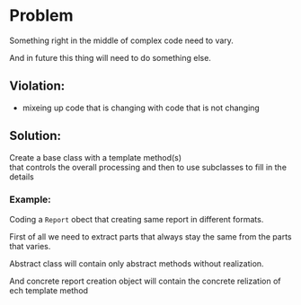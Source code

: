 # Problem

Something right in the middle of complex code need to vary.

And in future this thing will need to do something else.

## Violation:

- mixeing up code that is changing with code that is not changing

## Solution:

Create a base class with a template method(s)\
that controls the overall processing and then to use subclasses to fill in the details

### Example:

Coding a `Report` obect that creating same report in different formats.

First of all we need to extract parts that always stay the same from the parts
that varies.

Abstract class will contain only abstract methods without realization.

And concrete report creation object will contain the concrete relization of ech
template method
